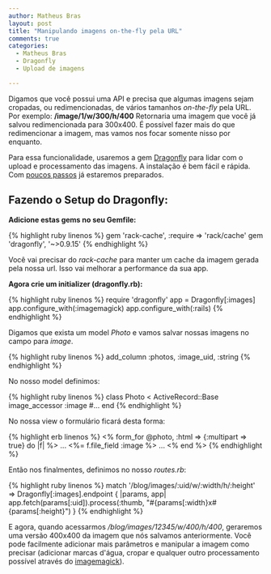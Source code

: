 ```yaml
---
author: Matheus Bras
layout: post
title: "Manipulando imagens on-the-fly pela URL"
comments: true
categories:
  - Matheus Bras
  - Dragonfly
  - Upload de imagens

---
```


Digamos que você possui uma API e precisa que algumas imagens sejam cropadas, ou redimencionadas, de vários tamanhos *on-the-fly* pela URL. Por exemplo: **/image/1/w/300/h/400** Retornaria uma imagem que você já salvou redimencionada para 300x400. É possível fazer mais do que redimencionar a imagem, mas vamos nos focar somente nisso por enquanto.

<!--more-->

Para essa funcionalidade, usaremos a gem [Dragonfly][1] para lidar com o upload e processamento das imagens. A instalação é bem fácil e rápida. Com [poucos passos][2] já estaremos preparados.

## Fazendo o Setup do Dragonfly:

**Adicione estas gems no seu Gemfile:**

{% highlight ruby linenos %}
  gem 'rack-cache', :require => 'rack/cache'
  gem 'dragonfly', '~>0.9.15'
{% endhighlight %}

Você vai precisar do *rack-cache* para manter um cache da imagem gerada pela nossa url. Isso vai melhorar a performance da sua app.

**Agora crie um initializer (dragonfly.rb):**

{% highlight ruby linenos %}
  require 'dragonfly'
  app = Dragonfly[:images]
  app.configure_with(:imagemagick)
  app.configure_with(:rails)
{% endhighlight %}

Digamos que exista um model *Photo* e vamos salvar nossas imagens no campo para *image*.

{% highlight ruby linenos %}
  add_column :photos, :image_uid,  :string
{% endhighlight %}

No nosso model definimos:

{% highlight ruby linenos %}
class Photo < ActiveRecord::Base
    image_accessor :image
    #…
end
{% endhighlight %}

No nossa view o formulário ficará desta forma:

{% highlight erb linenos %}
<% form_for @photo, :html => {:multipart => true} do |f| %>
    ...
    <%= f.file_field :image %>
    ...
<% end %>
{% endhighlight %}

Então nos finalmentes, definimos no nosso *routes.rb*:

{% highlight ruby linenos %}
match '/blog/images/:uid/w/:width/h/:height' => Dragonfly[:images].endpoint { |params, app|
    app.fetch(params[:uid]).process(:thumb, "#{params[:width}x#{params[:height}")
}
{% endhighlight %}

E agora, quando acessarmos */blog/images/12345/w/400/h/400*, geraremos uma versão 400x400 da imagem que nós salvamos anteriormente. Você pode facilmente adicionar mais parâmetros e manipular a imagem como precisar (adicionar marcas d'água, cropar e qualquer outro processamento possível através do [imagemagick][3]).

[1]: https://github.com/markevans/dragonfly
[2]: https://github.com/markevans/dragonfly#for-the-lazy-rails-user
[3]: http://www.imagemagick.org/script/index.php

